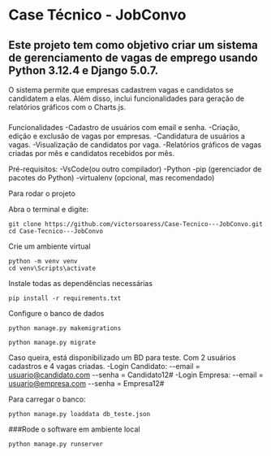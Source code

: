 # **Case Técnico - JobConvo**
## Este projeto tem como objetivo criar um sistema de gerenciamento de vagas de emprego usando Python 3.12.4 e Django 5.0.7. 
O sistema permite que empresas cadastrem vagas e candidatos se candidatem a elas. Além disso, inclui funcionalidades para geração de relatórios gráficos com o Charts.js.
###
Funcionalidades
-Cadastro de usuários com email e senha.
-Criação, edição e exclusão de vagas por empresas.
-Candidatura de usuários a vagas.
-Visualização de candidatos por vaga.
-Relatórios gráficos de vagas criadas por mês e candidatos recebidos por mês.

Pré-requisitos:
-VsCode(ou outro compilador)
-Python
-pip (gerenciador de pacotes do Python)
-virtualenv (opcional, mas recomendado)

Para rodar o projeto

Abra o terminal e digite:

```
git clone https://github.com/victorsoaress/Case-Tecnico---JobConvo.git
cd Case-Tecnico---JobConvo

```

Crie um ambiente virtual 

```
python -m venv venv
cd venv\Scripts\activate
```
Instale todas as dependências necessárias
```
pip install -r requirements.txt
```
Configure o banco de dados
```
python manage.py makemigrations
```
```
python manage.py migrate
```
Caso queira, está disponibilizado um BD para teste. Com 2 usuários cadastros e 4 vagas criadas.
-Login Candidato:
--email = usuario@candidato.com
--senha = Candidato12#
-Login Empresa:
--email = usuario@empresa.com
--senha = Empresa12#

Para carregar o banco:

```
python manage.py loaddata db_teste.json

```

###Rode o software em ambiente local
```
python manage.py runserver
```


